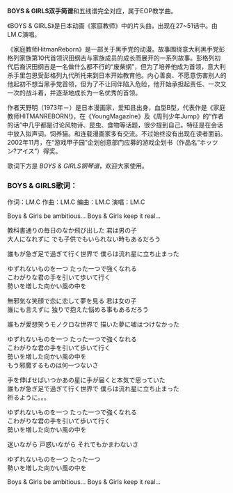 

**BOYS & GIRLS双手简谱**和五线谱完全对应，属于EOP教学曲。  
  
《BOYS & GIRLS》是日本动画《家庭教师》中的片头曲，出现在27~51话中。由LM.C演唱。  
  
《家庭教师HitmanReborn》是一部关于黑手党的动漫。故事围绕意大利黑手党彭格列家族第10代首领沢田纲吉与家族成员的成长而展开的一系列故事。彭格列初代后裔沢田纲吉是一名做什么都不行的“废柴纲”，但为了培养他成为首领，意大利杀手里包恩受彭格列九代所托来到日本开始教育他。内心善良、不愿意伤害别人的他起初不想当黑手党首领，但为了不让同伴陷入危险，他开始承担起责任、一次又一次的战斗着，并逐渐地成长为一名优秀的首领。  
  
作者天野明（1973年－）是日本漫画家，爱知县出身，血型B型，代表作是《家庭教师HITMANREBORN!》，在《YoungMagazine》及《周刊少年Jump》的“作者的话”中几乎都是讨论风物诗、昆虫、食物等话题，很少提到自己。特征是在会话中放入拟声词。饲养猫。和连载漫画家多有交流。不过始终没有出现在读者面前。2002年11月，在“游戏甲子园”企划创意部门应募的游戏企划书（作品名“ホッツン?アイス”）得奖。  
  
歌词下方是 _BOYS & GIRLS钢琴谱_，欢迎大家使用。

### BOYS & GIRLS歌词：

作词：LM.C 作曲：LM.C 编曲：LM.C 演唱：LM.C

Boys & Girls be ambitious… Boys & Girls keep it real…

教科書通りの毎日のなか飛び出した 君は男の子  
大人になれずに でも子供でもいられない時もあるだろう

誰もが急ぎ足で過ぎて行く世界で 僕らは流れ星に立ち止まった

ゆずれないものを一つ たった一つで強くなれる  
こわがりな君の手を引いて歩いて行く  
勢いを増した向かい風の中を

無邪気な笑顔で恋に恋して夢を見る 君は女の子  
誰にも言えずに 独りで抱えた悩める事もあるだろう

誰もが愛想笑うモノクロな世界で 描いた夢に嘘はつけなかった

ゆずれないものを一つ たった一つで強くなれる  
こわがりな君の手を引いて歩いて行く  
勢いを増した向かい風の中を  
もう邪魔するものは何一つないさ

手を伸ばせばいつかあの星に手が届くと本気で思っていた  
誰もが急ぎ足で過ぎて行く世界で 僕らは流れ星に立ち止まった  
祈るように。。。

ゆずれないものを一つ たった一つで強くなれる  
こわがりな君の手を引いて歩いて行く  
勢いを増した向かい風の中を

迷いながら 戸惑いながら それでもかまわないさ

ゆずれないものを一つ たった一つ  
勢いを増した向かい風の中を

Boys & Girls be ambitious… Boys & Girls keep it real…

